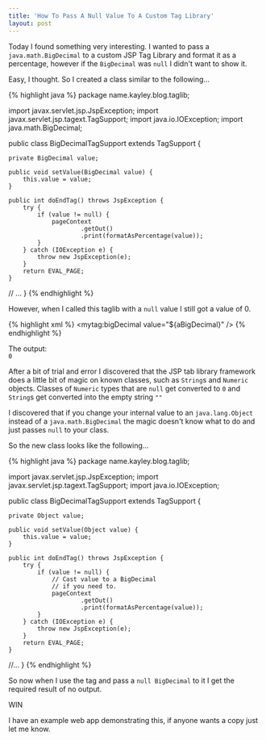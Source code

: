 ```yaml
---
title: 'How To Pass A Null Value To A Custom Tag Library'
layout: post
---
```


Today I found something very interesting. I wanted to pass a `java.math.BigDecimal` to a custom JSP Tag Library and format it as a percentage, however if the `BigDecimal` was `null` I didn't want to show it.

Easy, I thought. So I created a class similar to the following…

{% highlight java %}
package name.kayley.blog.taglib;

import javax.servlet.jsp.JspException;
import javax.servlet.jsp.tagext.TagSupport;
import java.io.IOException;
import java.math.BigDecimal;

public class BigDecimalTagSupport extends TagSupport {

    private BigDecimal value;

    public void setValue(BigDecimal value) {
        this.value = value;
    }

    public int doEndTag() throws JspException {
        try {
            if (value != null) {
                pageContext
                        .getOut()
                        .print(formatAsPercentage(value));
            }
        } catch (IOException e) {
            throw new JspException(e);
        }
        return EVAL_PAGE;
    }
// ...
}
{% endhighlight %}

However, when I called this taglib with a `null` value I still got a value of 0.

{% highlight xml %}
<mytag:bigDecimal value="${aBigDecimal}" />
{% endhighlight %}

The output:  
`0`

After a bit of trial and error I discovered that the JSP tab library framework does a little bit of magic on known classes, such as `String`s and `Numeric` objects. Classes of `Numeric` types that are `null` get converted to `0` and `String`s get converted into the empty string `""`

I discovered that if you change your internal value to an `java.lang.Object` instead of a `java.math.BigDecimal` the magic doesn't know what to do and just passes `null` to your class.

So the new class looks like the following…

{% highlight java %}
package name.kayley.blog.taglib;

import javax.servlet.jsp.JspException;
import javax.servlet.jsp.tagext.TagSupport;
import java.io.IOException;

public class BigDecimalTagSupport extends TagSupport {

    private Object value;

    public void setValue(Object value) {
        this.value = value;
    }

    public int doEndTag() throws JspException {
        try {
            if (value != null) {
                // Cast value to a BigDecimal 
                // if you need to.
                pageContext
                        .getOut()
                        .print(formatAsPercentage(value));
            }
        } catch (IOException e) {
            throw new JspException(e);
        }
        return EVAL_PAGE;
    }
//...
}
{% endhighlight %}

So now when I use the tag and pass a `null BigDecimal` to it I get the required result of no output.

WIN

I have an example web app demonstrating this, if anyone wants a copy just let me know.
